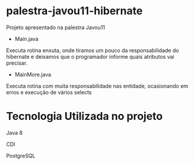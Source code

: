 # palestra-javou11-hibernate
Projeto apresentado na palestra Javou11

* Main.java

Executa rotina enxuta, onde tiramos um pouco da responsabilidade do hibernate e deixamos que o programador informe quais atributos vai precisar.

*  MainMore.java

Executa rotina com muita responsabilidade nas entidade, ocasionando em erros e execução de vários selects

# Tecnologia Utilizada no projeto
Java 8

CDI

PostgreSQL
